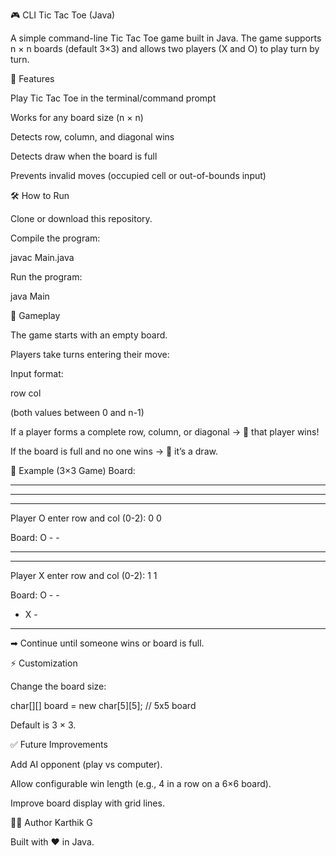 🎮 CLI Tic Tac Toe (Java)

A simple command-line Tic Tac Toe game built in Java.
The game supports n × n boards (default 3×3) and allows two players (X and O) to play turn by turn.

🚀 Features

Play Tic Tac Toe in the terminal/command prompt

Works for any board size (n × n)

Detects row, column, and diagonal wins

Detects draw when the board is full

Prevents invalid moves (occupied cell or out-of-bounds input)

🛠️ How to Run

Clone or download this repository.

Compile the program:

javac Main.java


Run the program:

java Main

🎲 Gameplay

The game starts with an empty board.

Players take turns entering their move:

Input format:

row col


(both values between 0 and n-1)

If a player forms a complete row, column, or diagonal → 🎉 that player wins!

If the board is full and no one wins → 🤝 it’s a draw.

📖 Example (3×3 Game)
Board:
- - -
- - -
- - -

Player O enter row and col (0-2):
0 0

Board:
O - -
- - -
- - -

Player X enter row and col (0-2):
1 1

Board:
O - -
- X -
- - -


➡ Continue until someone wins or board is full.

⚡ Customization

Change the board size:

char[][] board = new char[5][5]; // 5x5 board

Default is 3 × 3.


✅ Future Improvements

Add AI opponent (play vs computer).

Allow configurable win length (e.g., 4 in a row on a 6×6 board).

Improve board display with grid lines.

👨‍💻 Author Karthik G

Built with ❤️ in Java.
